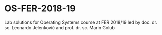 # OS-FER-2018-19
Lab solutions for Operating Systems course at FER 2018/19 led by doc. dr. sc. Leonardo Jelenković and prof. dr. sc. Marin Golub
